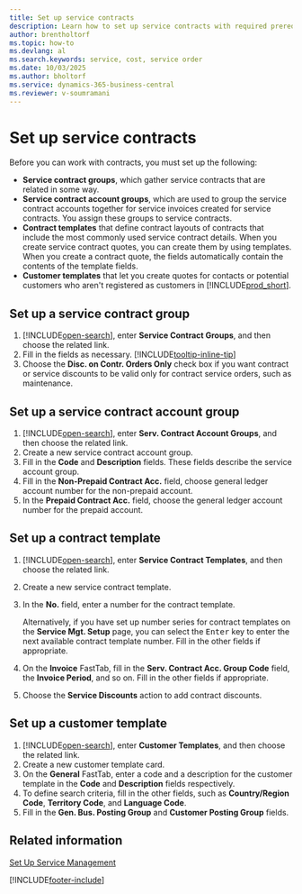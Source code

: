 ```yaml
---
title: Set up service contracts
description: Learn how to set up service contracts with required prerequisites including service contract groups, contract templates, and customer templates.
author: brentholtorf
ms.topic: how-to
ms.devlang: al
ms.search.keywords: service, cost, service order
ms.date: 10/03/2025
ms.author: bholtorf
ms.service: dynamics-365-business-central
ms.reviewer: v-soumramani
---
```


# Set up service contracts

Before you can work with contracts, you must set up the following: 

* **Service contract groups**, which gather service contracts that are related in some way.
* **Service contract account groups**, which are used to group the service contract accounts together for service invoices created for service contracts. You assign these groups to service contracts.  
* **Contract templates** that define contract layouts of contracts that include the most commonly used service contract details. When you create service contract quotes, you can create them by using templates. When you create a contract quote, the fields automatically contain the contents of the template fields.
* **Customer templates** that let you create quotes for contacts or potential customers who aren't registered as customers in [!INCLUDE[prod_short](includes/prod_short.md)].  

## Set up a service contract group

1. [!INCLUDE[open-search](includes/open-search.md)], enter **Service Contract Groups**, and then choose the related link.  
2. Fill in the fields as necessary. [!INCLUDE[tooltip-inline-tip](includes/tooltip-inline-tip_md.md)]
3. Choose the **Disc. on Contr. Orders Only** check box if you want contract or service discounts to be valid only for contract service orders, such as maintenance.  

## Set up a service contract account group

1. [!INCLUDE[open-search](includes/open-search.md)], enter **Serv. Contract Account Groups**, and then choose the related link.  
2. Create a new service contract account group.   
3. Fill in the **Code** and **Description** fields. These fields describe the service account group.  
4. Fill in the **Non-Prepaid Contract Acc.** field, choose general ledger account number for the non-prepaid account.  
5. In the **Prepaid Contract Acc.** field, choose the general ledger account number for the prepaid account.  

## Set up a contract template

1. [!INCLUDE[open-search](includes/open-search.md)], enter **Service Contract Templates**, and then choose the related link.  
2. Create a new service contract template.  
3. In the **No.** field, enter a number for the contract template.  
  
     Alternatively, if you have set up number series for contract templates on the **Service Mgt. Setup** page, you can select the <kbd>Enter</kbd> key to enter the next available contract template number. Fill in the other fields if appropriate.  
  
4. On the **Invoice** FastTab, fill in the **Serv. Contract Acc. Group Code** field, the **Invoice Period**, and so on. Fill in the other fields if appropriate.  
5. Choose the **Service Discounts** action to add contract discounts.  

## Set up a customer template

1. [!INCLUDE[open-search](includes/open-search.md)], enter **Customer Templates**, and then choose the related link.  
2. Create a new customer template card.  
3. On the **General** FastTab, enter a code and a description for the customer template in the **Code** and **Description** fields respectively. 
4. To define search criteria, fill in the other fields, such as **Country/Region Code**, **Territory Code**, and **Language Code**.  
5. Fill in the **Gen. Bus. Posting Group** and **Customer Posting Group** fields.  

## Related information

[Set Up Service Management](service-setup-service.md)  

[!INCLUDE[footer-include](includes/footer-banner.md)]
